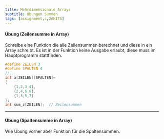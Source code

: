 ```yaml
---
title: Mehrdimensionale Arrays
subtitle: Übungen Summen
tags: [assignment,c,2AHITS]
---
```


#### Übung (Zeilensumme in Array)

Schreibe eine Funktion die alle Zeilensummen berechnet und diese in ein Array schreibt.
Es ist in der Funktion keine Ausgabe erlaubt, diese muss im Hauptprogramm stattfinden.

```c
#define ZEILEN 3
#define SPALTEN 4
//...
int a[ZEILEN][SPALTEN]=
{
	{1,2,3,4},
	{2,4,6,8},
	{1,3,5,7}
};
int sum_z[ZEILEN];	// Zeilensummen 
```


---

#### Übung (Spaltensumme in Array)

Wie Übung vorher aber Funktion für die Spaltensummen.

